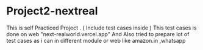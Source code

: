 # Project2-nextreal
This is self Practiced Project . ( Include test cases inside )
This test cases is done on web "next-realworld.vercel.app" And Also tried to prepare lot of test cases as i can in different module or web like amazon.in ,whatsapp

